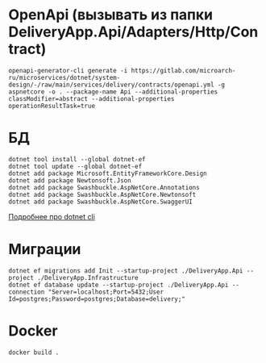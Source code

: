 ﻿# OpenApi (вызывать из папки DeliveryApp.Api/Adapters/Http/Contract)
```
openapi-generator-cli generate -i https://gitlab.com/microarch-ru/microservices/dotnet/system-design/-/raw/main/services/delivery/contracts/openapi.yml -g aspnetcore -o . --package-name Api --additional-properties classModifier=abstract --additional-properties operationResultTask=true
```
# БД
```
dotnet tool install --global dotnet-ef
dotnet tool update --global dotnet-ef
dotnet add package Microsoft.EntityFrameworkCore.Design
dotnet add package Newtonsoft.Json
dotnet add package Swashbuckle.AspNetCore.Annotations
dotnet add package Swashbuckle.AspNetCore.Newtonsoft
dotnet add package Swashbuckle.AspNetCore.SwaggerUI
```
[Подробнее про dotnet cli](https://learn.microsoft.com/ru-ru/ef/core/cli/dotnet)

# Миграции
```
dotnet ef migrations add Init --startup-project ./DeliveryApp.Api --project ./DeliveryApp.Infrastructure
dotnet ef database update --startup-project ./DeliveryApp.Api --connection "Server=localhost;Port=5432;User Id=postgres;Password=postgres;Database=delivery;"
```
# Docker
```
docker build .
```